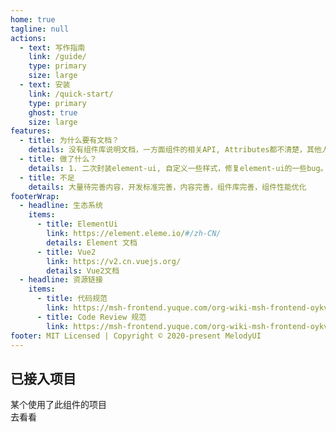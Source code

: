 ```yaml
---
home: true
tagline: null
actions:
  - text: 写作指南
    link: /guide/
    type: primary
    size: large
  - text: 安装
    link: /quick-start/
    type: primary
    ghost: true
    size: large
features:
  - title: 为什么要有文档？
    details: 没有组件库说明文档，一方面组件的相关API, Attributes都不清楚，其他人复用需要问开发组件的人。另外一方面规范组件开发风格。
  - title: 做了什么？
    details: 1. 二次封装element-ui, 自定义一些样式，修复element-ui的一些bug。2. 封装一些业务组件，给出具体使用的位置和使用效果。
  - title: 不足
    details: 大量待完善内容，开发标准完善，内容完善，组件库完善，组件性能优化
footerWrap:
  - headline: 生态系统
    items:
      - title: ElementUi
        link: https://element.eleme.io/#/zh-CN/
        details: Element 文档
      - title: Vue2
        link: https://v2.cn.vuejs.org/
        details: Vue2文档
  - headline: 资源链接
    items:
      - title: 代码规范
        link: https://msh-frontend.yuque.com/org-wiki-msh-frontend-oykvbf/vogdow/cy2a630uygw0kb0w
      - title: Code Review 规范
        link: https://msh-frontend.yuque.com/org-wiki-msh-frontend-oykvbf/vogdow/dxf62e7dn0hmbix4
footer: MIT Licensed | Copyright © 2020-present MelodyUI
---
```


## 已接入项目

<p></p> 
<!-- 必须要有个空行p标签 -->
<el-row>
  <el-col :span="8" v-for="(o, index) in 2" :key="o" :offset="index > 0 ? 2 : 0">
    <el-card :body-style="{ padding: '0px' }">
      <!-- <img src="https://shadow.elemecdn.com/app/element/hamburger.9cf7b091-55e9-11e9-a976-7f4d0b07eef6.png" :style="{width: '100%'}"> -->
      <div :style="{
        padding: '14px',
        backgroundImage: 'url(https://cdn.pixabay.com/photo/2023/04/16/09/54/bird-7929733_1280.jpg)',
        backgroundSize: 'cover',
        backgroundPosition: 'center',
      }">
        <span>某个使用了此组件的项目</span>
        <div class="bottom clearfix">
          <el-button type="text" class="button">去看看</el-button>
        </div>
      </div>
    </el-card>
  </el-col>
</el-row>
